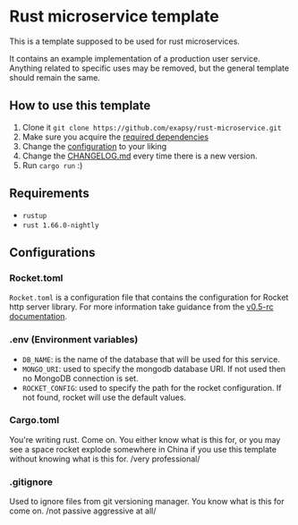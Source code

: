 # Rust microservice template

This is a template supposed to be used for rust microservices.

It contains an example implementation of a production user service.
Anything related to specific uses may be removed, but the general template should remain the same.

## How to use this template

1. Clone it `git clone https://github.com/exapsy/rust-microservice.git`
2. Make sure you acquire the [required dependencies](#Requirements)
3. Change the [configuration](#Configurations) to your liking
4. Change the [CHANGELOG.md](./CHANGELOG.md) every time there is a new version.
5. Run `cargo run` :)

## Requirements

- `rustup`
- `rust 1.66.0-nightly`

## Configurations

### Rocket.toml

`Rocket.toml` is a configuration file that contains the configuration for Rocket http server library.
For more information take guidance from the [v0.5-rc documentation](https://rocket.rs/v0.5-rc/guide/configuration/).

### .env (Environment variables)

- `DB_NAME`: is the name of the database that will be used for this service.
- `MONGO_URI`: used to specify the mongodb database URI. If not used then no MongoDB connection is set.
- `ROCKET_CONFIG`: used to specify the path for the rocket configuration. If not found, rocket will use the default values.

### Cargo.toml

You're writing rust. Come on. You either know what is this for,
or you may see a space rocket explode somewhere in China if you use this template without knowing what is this for.
/very professional/

### .gitignore

Used to ignore files from git versioning manager. You know what is this for come on. /not passive aggressive at all/
